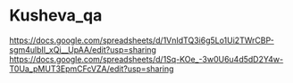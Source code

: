 # Kusheva_qa
https://docs.google.com/spreadsheets/d/1VnIdTQ3i6g5Lo1Ui2TWrCBP-sgm4ulbIl_xQi__UpAA/edit?usp=sharing
https://docs.google.com/spreadsheets/d/1Sq-KOe_-3w0U6u4d5dD2Y4w-T0Ua_pMUT3EpmCFcVZA/edit?usp=sharing